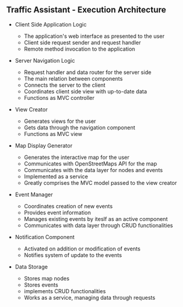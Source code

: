 ## Traffic Assistant - Execution Architecture

+ Client Side Application Logic
	+ The application's web interface as presented to the user
	+ Client side request sender and request handler
	+ Remote method invocation to the application

+ Server Navigation Logic
	+ Request handler and data router for the server side
	+ The main relation between components
	+ Connects the server to the client
	+ Coordinates client side view with up-to-date data
	+ Functions as MVC controller

+ View Creator
	+ Generates views for the user
	+ Gets data through the navigation component
	+ Functions as MVC view

+ Map Display Generator
	+ Generates the interactive map for the user
	+ Communicates with OpenStreetMaps API for the map
	+ Communicates with the data layer for nodes and events
	+ Implemented as a service
	+ Greatly comprises the MVC model passed to the view creator

+ Event Manager
	+ Coordinates creation of new events
	+ Provides event information
	+ Manages existing events by iteslf as an active component
	+ Communicates with data layer through CRUD functionalities

+ Notification Component
	+ Activated on addition or modification of events
	+ Notifies system of update to the events

+ Data Storage
	+ Stores map nodes
	+ Stores events
	+ implements CRUD functionalities
	+ Works as a service, managing data through requests
